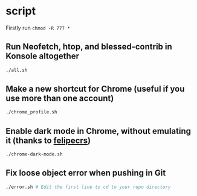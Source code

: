 # script

Firstly run `chmod -R 777 *`

## Run Neofetch, htop, and blessed-contrib in Konsole altogether

```bash
./all.sh
```

## Make a new shortcut for Chrome (useful if you use more than one account)

```bash
./chrome_profile.sh
```

## Enable dark mode in Chrome, without emulating it (thanks to [felipecrs](https://github.com/felipecrs/dotfiles))

```bash
./chrome-dark-mode.sh
```

## Fix loose object error when pushing in Git

```bash
./error.sh # Edit the first line to cd to your repo directory
```
